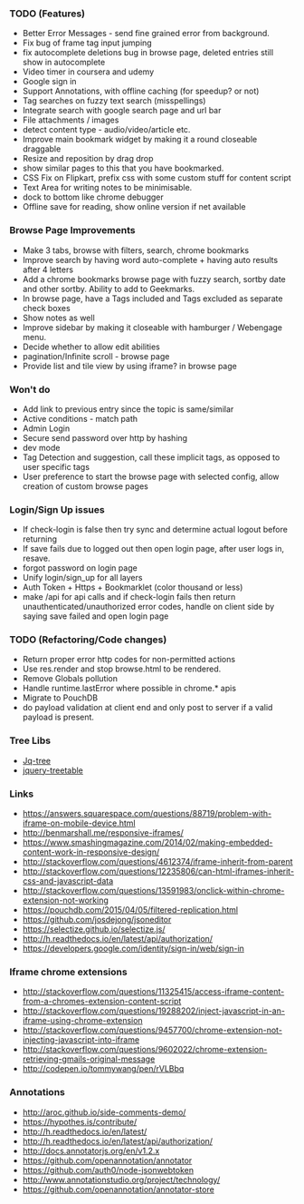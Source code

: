 ### TODO (Features)
- Better Error Messages - send fine grained error from background.
- Fix bug of frame tag input jumping
- fix autocomplete deletions bug in browse page, deleted entries still show in autocomplete
- Video timer in coursera and udemy
- Google sign in
- Support Annotations, with offline caching (for speedup? or not)
- Tag searches on fuzzy text search (misspellings)
- Integrate search with google search page and url bar
- File attachments / images
- detect content type - audio/video/article etc.
- Improve main bookmark widget by making it a round closeable draggable
- Resize and reposition by drag drop
- show similar pages to this that you have bookmarked.
- CSS Fix on Flipkart, prefix css with some custom stuff for content script
- Text Area for writing notes to be minimisable.
- dock to bottom like chrome debugger
- Offline save for reading, show online version if net available

### Browse Page Improvements
- Make 3 tabs, browse with filters, search, chrome bookmarks
- Improve search by having word auto-complete + having auto results after 4 letters
- Add a chrome bookmarks browse page with fuzzy search, sortby date and other sortby. Ability to add to Geekmarks.
- In browse page, have a Tags included and Tags excluded as separate check boxes
- Show notes as well
- Improve sidebar by making it closeable with hamburger / Webengage menu.
- Decide whether to allow edit abilities
- pagination/Infinite scroll - browse page
- Provide list and tile view by using iframe? in browse page

### Won't do
- Add link to previous entry since the topic is same/similar
- Active conditions - match path
- Admin Login
- Secure send password over http by hashing
- dev mode
- Tag Detection and suggestion, call these implicit tags, as opposed to user specific tags
- User preference to start the browse page with selected config, allow creation of custom browse pages

### Login/Sign Up issues
- If check-login is false then try sync and determine actual logout before returning
- If save fails due to logged out then open login page, after user logs in, resave.
- forgot password on login page
- Unify login/sign_up for all layers
- Auth Token + Https + Bookmarklet (color thousand or less)
- make /api for api calls and if check-login fails then return unauthenticated/unauthorized error codes, handle on client side by saying save failed and open login page

### TODO (Refactoring/Code changes)
- Return proper error http codes for non-permitted actions
- Use res.render and stop browse.html to be rendered.
- Remove Globals pollution
- Handle runtime.lastError where possible in chrome.* apis
- Migrate to PouchDB
- do payload validation at client end and only post to server if a valid payload is present.

### Tree Libs
- [Jq-tree](https://mbraak.github.io/jqTree/)
- [jquery-treetable](http://ludo.cubicphuse.nl/jquery-treetable/)

### Links
- https://answers.squarespace.com/questions/88719/problem-with-iframe-on-mobile-device.html
- http://benmarshall.me/responsive-iframes/
- https://www.smashingmagazine.com/2014/02/making-embedded-content-work-in-responsive-design/
- http://stackoverflow.com/questions/4612374/iframe-inherit-from-parent
- http://stackoverflow.com/questions/12235806/can-html-iframes-inherit-css-and-javascript-data
- http://stackoverflow.com/questions/13591983/onclick-within-chrome-extension-not-working
- https://pouchdb.com/2015/04/05/filtered-replication.html
- https://github.com/josdejong/jsoneditor
- https://selectize.github.io/selectize.js/
- http://h.readthedocs.io/en/latest/api/authorization/
- https://developers.google.com/identity/sign-in/web/sign-in

### Iframe chrome extensions
- http://stackoverflow.com/questions/11325415/access-iframe-content-from-a-chromes-extension-content-script
- http://stackoverflow.com/questions/19288202/inject-javascript-in-an-iframe-using-chrome-extension
- http://stackoverflow.com/questions/9457700/chrome-extension-not-injecting-javascript-into-iframe
- http://stackoverflow.com/questions/9602022/chrome-extension-retrieving-gmails-original-message
- http://codepen.io/tommywang/pen/rVLBbq

### Annotations
- http://aroc.github.io/side-comments-demo/
- https://hypothes.is/contribute/
- http://h.readthedocs.io/en/latest/
- http://h.readthedocs.io/en/latest/api/authorization/
- http://docs.annotatorjs.org/en/v1.2.x
- https://github.com/openannotation/annotator
- https://github.com/auth0/node-jsonwebtoken
- http://www.annotationstudio.org/project/technology/
- https://github.com/openannotation/annotator-store
